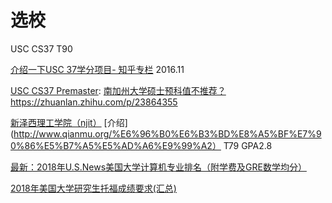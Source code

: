 # 选校 

USC CS37 T90

[介绍一下USC 37学分项目- 知乎专栏](https://zhuanlan.zhihu.com/p/23864355) 2016.11   

[USC CS37 Premaster](http://international.usc.edu/pre-masters-program/): 
[南加州大学硕士预科值不推荐？](https://www.zhihu.com/question/26866303) 
https://zhuanlan.zhihu.com/p/23864355 


[新泽西理工学院（njit）](http://www6.njit.edu/admissions/graduate/howtoapply/criteria/masters-programs.php) [介绍](http://www.qianmu.org/%E6%96%B0%E6%B3%BD%E8%A5%BF%E7%90%86%E5%B7%A5%E5%AD%A6%E9%99%A2） T79 GPA2.8

[最新：2018年U.S.News美国大学计算机专业排名（附学费及GRE数学均分）](http://www.zmnedu.com/yjs/lxzy/39826.html)

[2018年美国大学研究生托福成绩要求(汇总)](http://toefl.koolearn.com/20170728/818400.html)
